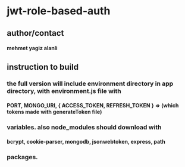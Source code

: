 # jwt-role-based-auth

## author/contact

#### mehmet yagiz alanli

## instruction to build

### the full version will include environment directory in app directory, with environment.js file with

#### PORT, MONGO_URI, { ACCESS_TOKEN, REFRESH_TOKEN } => (which tokens made with generateToken file)

### variables. also node_modules should download with

#### bcrypt, cookie-parser, mongodb, jsonwebtoken, express, path

### packages.
